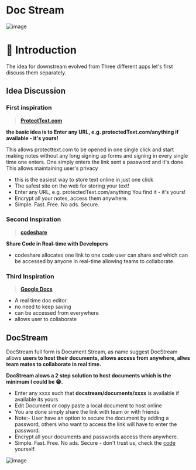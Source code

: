# Doc Stream

![image](https://user-images.githubusercontent.com/50829119/124019279-7b67ef00-da06-11eb-80fd-3dcdf7a94bd5.png)

# 👋 Introduction
The idea for downstream evolved from Three different apps let's first discuss them separately.

## Idea Discussion 

### First inspiration

>**[ProtectText.com](protecttext.com)**

**the basic idea is to Enter any URL, e.g. protectedText.com/anything if available - it's yours!**

This allows protecttext.com to be opened in one single click and start making notes without any long signing up forms and signing in every single time one enters. One simply enters the link sent a password and it's done. This allows maintaining user's privacy

- this is the easiest way to store text online in just one click
- The safest site on the web for storing your text!
- Enter any URL, e.g. protectedText.com/anything You find it - it's yours!
- Encrypt all your notes, access them anywhere. 
- Simple. Fast. Free. No ads. Secure.


### Second Inspiration

> **[codeshare](https://codeshare.io/)**

**Share Code in Real-time with Developers**

- codeshare allocates one link to one code user can share and which can be accessed by anyone in real-time allowing teams to collaborate.

### Third Inspiration

>**[Google Docs](https://docs.google.com/)**
- A real time doc editor
- no need to keep saving
- can be accessed from everywhere
- allows user to collaborate

## DocStream
DocStream full form is Document Stream, as name suggest DocStream allows **users to host their documents, allows access from anywhere, allws team mates to collaborate in real time.**

**DocStream alows a 2 step solution to host documents which is the minimum I could be 😁.**

- Enter any xxxx such that   **docstream/documents/xxxx** is available if available its yours 
- Edit Document or copy paste a local document to host online
- You are done simply share the link with team or with friends
- Note:- User have an option to secure the document by adding a password, others who want to access the link will have to enter the password.
- Encrypt all your documents and passwords access them anywhere. 
- Simple. Fast. Free. No ads. Secure - don't trust us, check the [code](https://github.com/kdsinghcoder/docstream) yourself.

![image](https://user-images.githubusercontent.com/50829119/124019174-570c1280-da06-11eb-874f-d6fbd72a8f1f.png)


